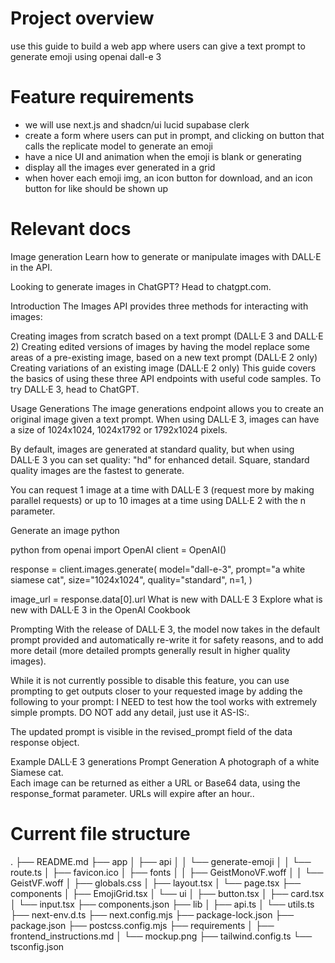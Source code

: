 # Project overview
use this guide to build a web app where users can give a text prompt to generate emoji using openai dall-e 3

# Feature requirements
- we will use next.js and shadcn/ui lucid supabase clerk
- create a form where users can put in prompt, and clicking on button that calls the replicate model to generate an emoji
- have a nice UI and animation when the emoji is blank or generating
- display all the images ever generated in a grid
- when hover each emoji img, an icon button for download, and an icon button for like should be shown up


# Relevant docs
Image generation
Learn how to generate or manipulate images with DALL·E in the API.

Looking to generate images in ChatGPT? Head to chatgpt.com.

Introduction
The Images API provides three methods for interacting with images:

Creating images from scratch based on a text prompt (DALL·E 3 and DALL·E 2)
Creating edited versions of images by having the model replace some areas of a pre-existing image, based on a new text prompt (DALL·E 2 only)
Creating variations of an existing image (DALL·E 2 only)
This guide covers the basics of using these three API endpoints with useful code samples. To try DALL·E 3, head to ChatGPT.

Usage
Generations
The image generations endpoint allows you to create an original image given a text prompt. When using DALL·E 3, images can have a size of 1024x1024, 1024x1792 or 1792x1024 pixels.

By default, images are generated at standard quality, but when using DALL·E 3 you can set quality: "hd" for enhanced detail. Square, standard quality images are the fastest to generate.

You can request 1 image at a time with DALL·E 3 (request more by making parallel requests) or up to 10 images at a time using DALL·E 2 with the n parameter.

Generate an image
python

python
from openai import OpenAI
client = OpenAI()

response = client.images.generate(
  model="dall-e-3",
  prompt="a white siamese cat",
  size="1024x1024",
  quality="standard",
  n=1,
)

image_url = response.data[0].url
What is new with DALL·E 3
Explore what is new with DALL·E 3 in the OpenAI Cookbook

Prompting
With the release of DALL·E 3, the model now takes in the default prompt provided and automatically re-write it for safety reasons, and to add more detail (more detailed prompts generally result in higher quality images).

While it is not currently possible to disable this feature, you can use prompting to get outputs closer to your requested image by adding the following to your prompt: I NEED to test how the tool works with extremely simple prompts. DO NOT add any detail, just use it AS-IS:.

The updated prompt is visible in the revised_prompt field of the data response object.

Example DALL·E 3 generations
Prompt	Generation
A photograph of a white Siamese cat.	
Each image can be returned as either a URL or Base64 data, using the response_format parameter. URLs will expire after an hour..


# Current file structure
.
├── README.md
├── app
│   ├── api
│   │   └── generate-emoji
│   │       └── route.ts
│   ├── favicon.ico
│   ├── fonts
│   │   ├── GeistMonoVF.woff
│   │   └── GeistVF.woff
│   ├── globals.css
│   ├── layout.tsx
│   └── page.tsx
├── components
│   ├── EmojiGrid.tsx
│   └── ui
│       ├── button.tsx
│       ├── card.tsx
│       └── input.tsx
├── components.json
├── lib
│   ├── api.ts
│   └── utils.ts
├── next-env.d.ts
├── next.config.mjs
├── package-lock.json
├── package.json
├── postcss.config.mjs
├── requirements
│   ├── frontend_instructions.md
│   └── mockup.png
├── tailwind.config.ts
└── tsconfig.json